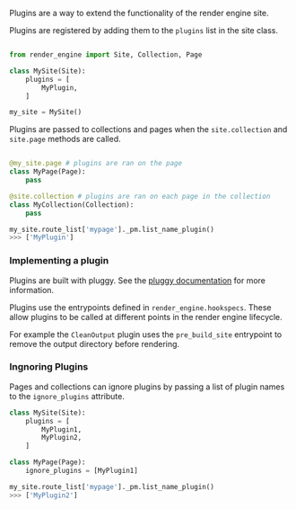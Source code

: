 Plugins are a way to extend the functionality of the render engine site.

Plugins are registered by adding them to the `plugins` list in the site class.

```python

from render_engine import Site, Collection, Page

class MySite(Site):
    plugins = [
        MyPlugin,
    ]

my_site = MySite()
```

Plugins are passed to collections and pages when the `site.collection` and `site.page` methods are called.

```python

@my_site.page # plugins are ran on the page
class MyPage(Page):
    pass

@site.collection # plugins are ran on each page in the collection
class MyCollection(Collection):
    pass

my_site.route_list['mypage']._pm.list_name_plugin()
>>> ['MyPlugin']
```

### Implementing a plugin

Plugins are built with pluggy. See the [pluggy documentation](https://pluggy.readthedocs.io/en/latest/#) for more information.

Plugins use the entrypoints defined in `render_engine.hookspecs`. These allow plugins to be called at different points in the render engine lifecycle.

For example the `CleanOutput` plugin uses the `pre_build_site` entrypoint to remove the output directory before rendering.

### Ingnoring Plugins

Pages and collections can ignore plugins by passing a list of plugin names to the `ignore_plugins` attribute.

```python
class MySite(Site):
    plugins = [
        MyPlugin1,
        MyPlugin2,
    ]

class MyPage(Page):
    ignore_plugins = [MyPlugin1]

my_site.route_list['mypage']._pm.list_name_plugin()
>>> ['MyPlugin2']
```
